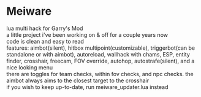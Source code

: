 # Meiware
lua multi hack for Garry's Mod<br/>
a little project i've been working on & off for a couple years now<br/>
code is clean and easy to read<br/>
features: aimbot(silent), hitbox multipoint(customizable), triggerbot(can be standalone or with aimbot), autoreload, wallhack with chams, ESP, entity finder, crosshair, freecam, FOV override, autohop, autostrafe(silent), and a nice looking menu<br/>
there are toggles for team checks, within fov checks, and npc checks. the aimbot always aims to the closest target to the crosshair<br/>
if you wish to keep up-to-date, run meiware_updater.lua instead
